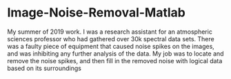 # Image-Noise-Removal-Matlab
My summer of 2019 work. I was a research assistant for an atmospheric sciences professor who had gathered over 30k spectral data sets. There was a faulty piece of equipment that caused noise spikes on the images, and was inhibiting any further analysis of the data. My job was to locate and remove the noise spikes, and then fill in the removed noise with logical data based on its surroundings
